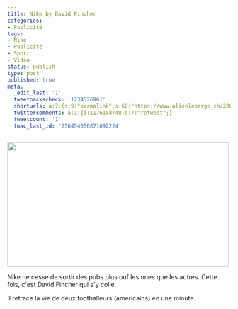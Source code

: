 ```yaml
---
title: Nike by David Fincher
categories:
- Publicité
tags:
- Nike
- Publicité
- Sport
- Vidéo
status: publish
type: post
published: true
meta:
  _edit_last: '1'
  tweetbackscheck: '1234526961'
  shorturls: a:7:{s:9:"permalink";s:60:"https://www.alienlebarge.ch/2008/10/14/nike-by-david-fincher/";s:7:"tinyurl";s:25:"https://tinyurl.com/bq9wtp";s:4:"isgd";s:17:"https://is.gd/ikgg";s:5:"bitly";s:18:"https://bit.ly/hiuf";s:5:"snipr";s:22:"https://snipr.com/b9xog";s:5:"snurl";s:22:"https://snurl.com/b9xog";s:7:"snipurl";s:24:"https://snipurl.com/b9xog";}
  twittercomments: a:1:{i:1176158748;s:7:"retweet";}
  tweetcount: '1'
  tmac_last_id: '256454056871092224'
---
```

<img class="alignnone size-medium wp-image-710" title="nike" src="https://dlgjp9x71cipk.cloudfront.net/2008/10/nike.png" alt="" width="500" height="281" />

Nike ne cesse de sortir des pubs plus ouf les unes que les autres. Cette fois, c'est David Fincher qui s'y colle.

Il retrace la vie de deux footballeurs (américains) en une minute.

<!--more-->

<object classid="clsid:d27cdb6e-ae6d-11cf-96b8-444553540000" width="425" height="344" codebase="https://download.macromedia.com/pub/shockwave/cabs/flash/swflash.cab#version=6,0,40,0"><param name="allowFullScreen" value="true" /><param name="src" value="https://www.youtube.com/v/jlXRengzZoc&amp;hl=fr&amp;fs=1" /><embed type="application/x-shockwave-flash" width="425" height="344" src="https://www.youtube.com/v/jlXRengzZoc&amp;hl=fr&amp;fs=1" allowfullscreen="true"></embed></object>
